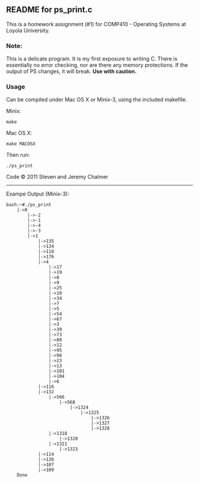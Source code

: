 ## README for ps_print.c

This is a homework assignment (#1) for COMP410 - Operating Systems at Loyola University. 

### Note:
This is a delicate program. It is my first exposure to writing C. There is essentially no error checking, nor are there any memory protections. If the output of PS changes, it will break. **Use with caution.**

### Usage
Can be compiled under Mac OS X or Minix-3, using the included makefile. 

Minix:

	make
	
Mac OS X:

	make MACOSX

Then run: 

	./ps_print

Code © 2011 Steven and Jeremy Chalmer 

---

Exampe Output (Minix-3):

	bash:~#./ps_print
		|->0
			|->-2
			|->-1
			|->-4
			|->-3
			|->1
				|->135
				|->134
				|->118
				|->176
				|->4
					|->17
					|->19
					|->8
					|->9
					|->25
					|->10
					|->34
					|->7
					|->5
					|->54
					|->67
					|->3
					|->39
					|->73
					|->80
					|->12
					|->95
					|->98
					|->23
					|->13
					|->101
					|->104
					|->6
				|->116
				|->132
					|->566
						|->568
							|->1324
								|->1325
									|->1326
									|->1327
									|->1328
					|->1318
						|->1320
					|->1321
						|->1323
				|->114
				|->136
				|->107
				|->109
		Done
